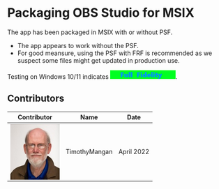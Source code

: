 # Packaging OBS Studio for MSIX

The app has been packaged in MSIX with or without PSF.
* The app appears to work without the PSF.
* For good meansure, using the PSF with FRF is recommended as we suspect some files might get updated in production use.


Testing on Windows 10/11 indicates [<img src="/media/CatFullFidelity.png" alt="Full Fidelity" />](/media/CatFullFidelity.png).  


## Contributors

| Contributor | Name | Date |
|----|----|----|
| [<img src="/media/Contributors/TimMangan.jpg" align="left" Height="128" />](/media/Contributors/TimMangan.jpg) | TimothyMangan | April 2022 |


